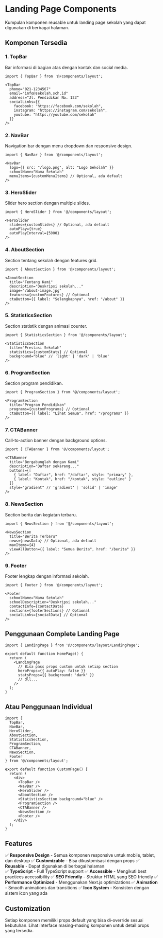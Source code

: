 # Landing Page Components

Kumpulan komponen reusable untuk landing page sekolah yang dapat digunakan di berbagai halaman.

## Komponen Tersedia

### 1. TopBar
Bar informasi di bagian atas dengan kontak dan social media.

```tsx
import { TopBar } from '@/components/layout';

<TopBar
  phone="021-1234567"
  email="info@sekolah.sch.id"
  address="Jl. Pendidikan No. 123"
  socialLinks={{
    facebook: "https://facebook.com/sekolah",
    instagram: "https://instagram.com/sekolah",
    youtube: "https://youtube.com/sekolah"
  }}
/>
```

### 2. NavBar
Navigation bar dengan menu dropdown dan responsive design.

```tsx
import { NavBar } from '@/components/layout';

<NavBar
  logo={{ src: "/logo.png", alt: "Logo Sekolah" }}
  schoolName="Nama Sekolah"
  menuItems={customMenuItems} // Optional, ada default
/>
```

### 3. HeroSlider
Slider hero section dengan multiple slides.

```tsx
import { HeroSlider } from '@/components/layout';

<HeroSlider
  slides={customSlides} // Optional, ada default
  autoPlay={true}
  autoPlayInterval={5000}
/>
```

### 4. AboutSection
Section tentang sekolah dengan features grid.

```tsx
import { AboutSection } from '@/components/layout';

<AboutSection
  title="Tentang Kami"
  description="Deskripsi sekolah..."
  image="/about-image.jpg"
  features={customFeatures} // Optional
  ctaButton={{ label: "Selengkapnya", href: "/about" }}
/>
```

### 5. StatisticsSection
Section statistik dengan animasi counter.

```tsx
import { StatisticsSection } from '@/components/layout';

<StatisticsSection
  title="Prestasi Sekolah"
  statistics={customStats} // Optional
  background="blue" // 'light' | 'dark' | 'blue'
/>
```

### 6. ProgramSection
Section program pendidikan.

```tsx
import { ProgramSection } from '@/components/layout';

<ProgramSection
  title="Program Pendidikan"
  programs={customPrograms} // Optional
  ctaButton={{ label: "Lihat Semua", href: "/programs" }}
/>
```

### 7. CTABanner
Call-to-action banner dengan background options.

```tsx
import { CTABanner } from '@/components/layout';

<CTABanner
  title="Bergabunglah dengan Kami"
  description="Daftar sekarang..."
  buttons={[
    { label: "Daftar", href: "/daftar", style: "primary" },
    { label: "Kontak", href: "/kontak", style: "outline" }
  ]}
  style="gradient" // 'gradient' | 'solid' | 'image'
/>
```

### 8. NewsSection
Section berita dan kegiatan terbaru.

```tsx
import { NewsSection } from '@/components/layout';

<NewsSection
  title="Berita Terbaru"
  news={newsData} // Optional, ada default
  maxItems={4}
  viewAllButton={{ label: "Semua Berita", href: "/berita" }}
/>
```

### 9. Footer
Footer lengkap dengan informasi sekolah.

```tsx
import { Footer } from '@/components/layout';

<Footer
  schoolName="Nama Sekolah"
  schoolDescription="Deskripsi sekolah..."
  contactInfo={contactData}
  sections={footerSections} // Optional
  socialLinks={socialData} // Optional
/>
```

## Penggunaan Complete Landing Page

```tsx
import { LandingPage } from '@/components/layout/LandingPage';

export default function HomePage() {
  return (
    <LandingPage
      // Bisa pass props custom untuk setiap section
      heroProps={{ autoPlay: false }}
      statsProps={{ background: 'dark' }}
      // dll...
    />
  );
}
```

## Atau Penggunaan Individual

```tsx
import {
  TopBar,
  NavBar,
  HeroSlider,
  AboutSection,
  StatisticsSection,
  ProgramSection,
  CTABanner,
  NewsSection,
  Footer
} from '@/components/layout';

export default function CustomPage() {
  return (
    <div>
      <TopBar />
      <NavBar />
      <HeroSlider />
      <AboutSection />
      <StatisticsSection background="blue" />
      <ProgramSection />
      <CTABanner />
      <NewsSection />
      <Footer />
    </div>
  );
}
```

## Features

✅ **Responsive Design** - Semua komponen responsive untuk mobile, tablet, dan desktop
✅ **Customizable** - Bisa dikustomisasi dengan props
✅ **Reusable** - Dapat digunakan di berbagai halaman  
✅ **TypeScript** - Full TypeScript support
✅ **Accessible** - Mengikuti best practices accessibility
✅ **SEO Friendly** - Struktur HTML yang SEO friendly
✅ **Performance Optimized** - Menggunakan Next.js optimizations
✅ **Animation** - Smooth animations dan transitions
✅ **Icon System** - Konsisten dengan sistem icon yang ada

## Customization

Setiap komponen memiliki props default yang bisa di-override sesuai kebutuhan. Lihat interface masing-masing komponen untuk detail props yang tersedia.